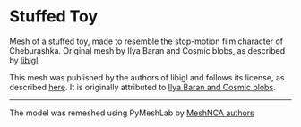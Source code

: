 # Stuffed Toy

Mesh of a stuffed toy, made to resemble the stop-motion film character of Cheburashka.
Original mesh by Ilya Baran and Cosmic blobs, as described by [libigl](https://github.com/libigl/libigl-tutorial-data).

This mesh was published by the authors of libigl and follows its license, as
described [here](https://libigl.github.io/LICENSE/). It is originally attributed
to [Ilya Baran and Cosmic blobs](http://www.mit.edu/~ibaran/autorig/).

___

The model was remeshed using PyMeshLab by [MeshNCA authors](https://meshnca.github.io/)
